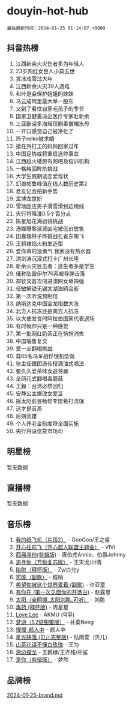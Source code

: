 # douyin-hot-hub

`最后更新时间：2024-01-25 01:14:07 +0800`

## 抖音热榜

1. 江西新余火灾伤者多为年轻人
1. 23岁网红女巨人小莫去世
1. 赏冰戏雪过大年
1. 江西新余火灾39人遇难
1. 和叶是会保护姐姐的妹妹
1. 马云成阿里最大单一股东
1. 又到了看住自家毛孩子的季节
1. 国家卫健委派出医疗专家赴新余
1. 三亚辟谣多海域现剧毒僧帽水母
1. 一开口感觉自己被净化了
1. 玲子reiko被求婚
1. 接在外打工的妈妈回家过年
1. 中国足协或将重启选帅事宜
1. 江西起火楼房有网吧及培训机构
1. 一格格回眸杀挑战
1. 大学生假期谈恋爱现状
1. 幻兽帕鲁峰值在线人数历史第2
1. 老友记合拍新手势
1. 孟博龙世妍
1. 雪场回应男子滑雪滑到边境线
1. 央行将降准0.5个百分点
1. 陈星旭花海运镜挑战
1. 港媒曝黎淑贤凶宅被低价放售
1. 田嘉瑞林子烨挑战孔雀东南飞
1. 王鹤棣焰火粉发造型
1. 爱你真的没勇气 我家没有热水器
1. 洪剑涛沉浸式打卡广州长隆
1. 新余火灾目击者：逃生者多是学生
1. 俄称坠毁伊尔76系被导弹击落
1. 郑钦文首次闯进澳网女单四强
1. 任敏解锁无锡太湖海鸥合影
1. 第一次听说预制信
1. 纳斯达克中国金龙指数大涨
1. 北方人抗冻还是南方人抗冻
1. 以大使发言时阿拉伯国家代表退场
1. 有时候帅只是一种感觉
1. 第一批网红奶茶正在悄悄消失
1. 中国瑙鲁复交
1. 爱一点翻唱挑战
1. 载65名乌军战俘俄机坠毁
1. 张主任跟团游传授滴油式唱法
1. 要久久爱茶味女追蒋翼
1. 全网花式翻唱毒蘑菇
1. 王毅：台湾必然回归
1. 安静公主爆改女爱豆
1. 摇太阳彭昱畅帮李庚希打流氓
1. 这才是音游
1. 后期英雄
1. 个人养老金制度将全面实施
1. 央行将设信贷市场司

## 明星榜

暂无数据

## 直播榜

暂无数据

## 音乐榜

1. [我的纸飞机（片段2）](https://sf86-cdn-tos.douyinstatic.com/obj/tos-cn-ve-2774/oM2ZrKcg2CD5AeRB2gkeXOFB1IxAGJdZPazYHf) - GooGoo/王之睿
1. [开心往前飞（开心超人联盟主题曲）](https://sf3-cdn-tos.douyinstatic.com/obj/tos-cn-ve-2774/9d8fb7c82cf1421fb93a9fe925275e0a) - VIVI
1. [西厢寻他(剪辑版)](https://sf3-cdn-tos.douyinstatic.com/obj/tos-cn-ve-2774/oUsAVfAQKlRNxEv5qxvIB8o5qmIWUcXbzJKJhw) - 唐伯虎Annie、伯爵Johnny
1. [追寻你（万物复苏版）](https://sf3-cdn-tos.douyinstatic.com/obj/tos-cn-ve-2774/oYeAZJsbjIDit9APmBg8u6uDUQnHmoCf3gbo74) - 王天戈/川青
1. [陷阱（释怀版）](https://sf86-cdn-tos.douyinstatic.com/obj/tos-cn-ve-2774/oE8C21LeZrzKLDFfQYgMzx4GAIHageG5IzayY7) - Zy/白允y
1. [可能（副歌）](https://sf6-cdn-tos.douyinstatic.com/obj/tos-cn-ve-2774/cde1731888894259b333569393c2fb51) - 程响
1. [希望你被这个世界爱着 (副歌)](https://sf3-cdn-tos.douyinstatic.com/obj/tos-cn-ve-2774/oUHCmWQfZlE3QQBKBeD8rCFLpJzPgCpImhsxMt) - 许亚童
1. [有你在 (第一次见面你的开场白)](https://sf86-cdn-tos.douyinstatic.com/obj/tos-cn-ve-2774/oAthrQ3ClJBfI57uBoFEgNDYtNCZ0TSYQQfxQ0) - 赵露思
1. [太阳（全网搜_太阳刘鹏_可听）](https://sf3-cdn-tos.douyinstatic.com/obj/tos-cn-ve-2774/ogWbyIQnlBFImVbeDocRdCIYtBHlbJXgfZMvgz) - 刘鹏
1. [毒药 (释怀版)](https://sf3-cdn-tos.douyinstatic.com/obj/tos-cn-ve-2774/oYILMEAzspdZBIzy4frJNB8ZHPHWAhiwowd4Ad) - 周星星
1. [Love Lee](https://sf86-cdn-tos.douyinstatic.com/obj/tos-cn-ve-2774/o05GbkJGbCBTdDnMtB0fwOYgkeZp23vrWQDQBS) - AKMU (악뮤)
1. [梦游（1.2倍甜蜜版）](https://sf6-cdn-tos.douyinstatic.com/obj/tos-cn-ve-2774/o4gyAUm8hwufoEABmwVIiQtHsFuGzAEEWtNMzo) - 补菜Nveg
1. [慢慢-颜人中](https://sf3-cdn-tos.douyinstatic.com/obj/tos-cn-ve-2774/ocjHNfBXdBxQNC8ZGAeoLMFTUgtBg8bkExunDC) - 颜人中
1. [星光降落 (贝儿完整版)](https://sf3-cdn-tos.douyinstatic.com/obj/tos-cn-ve-2774/okwB9hAwyAtsFFkFBzAX1hOOfQuIoMNs0W2Mwr) - 陆雨萱（贝儿）
1. [山茶花读不懂白玫瑰](https://sf3-cdn-tos.douyinstatic.com/obj/tos-cn-ve-2774/osfn8B7DktrRHEPJgPCfDbw7QDQEkwC16BxZg9) - 王为
1. [海边探戈](https://sf86-cdn-tos.douyinstatic.com/obj/tos-cn-ve-2774/os9gE0VQCGqt6VQkZDyBBYvfSDY0QFe3vVmubn) - 王鹤棣/王齐铭/朴鲨
1. [是你（剪辑版）](https://sf3-cdn-tos.douyinstatic.com/obj/tos-cn-ve-2774/46019dae783c4c969944217fe1cfafc4) - 梦然

## 品牌榜

[2024-01-25-brand.md](2024-01-25-brand.md)
